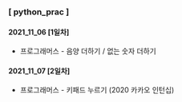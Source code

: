 ### [ python_prac ] 
#### 2021_11_06 [1일차]
 * 프로그래머스 - 음양 더하기 / 없는 숫자 더하기
#### 2021_11_07 [2일차]
 * 프로그래머스 - 키패드 누르기 (2020 카카오 인턴십)
